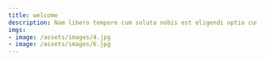 ```yaml
---
title: welcome
description: Nam libero tempore cum soluta nobis est eligendi optio cumque nihil impedit quo minus id quod maxime placeat facere possimus omnis optio cumque nihil impedit quo minus id quod maxime placeat facere possimus.Sed ut perspiciatis unde omnis iste natus error sit voluptatem accusantium doloremque laudantium, totam rem aperiam, eaque ipsa quae ab illo inventore veritatis et quasi architecto beatae vitae 
imgs:
- image: /assets/images/4.jpg
- image: /assets/images/6.jpg
---
```

